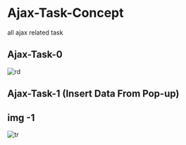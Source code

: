 # Ajax-Task-Concept
all ajax related task



Ajax-Task-0
------------
![rd](https://user-images.githubusercontent.com/78407424/130915552-7b3e927e-c1de-4be6-b68e-c673b8163329.png)



Ajax-Task-1  (Insert Data From Pop-up)
---------------------------------------
img -1
-------
![tr](https://user-images.githubusercontent.com/78407424/130915744-8aa6227d-2102-4d7a-b915-c543ed56b44e.png)



